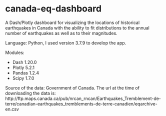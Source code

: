 # canada-eq-dashboard
A Dash/Plotly dashboard for visualizing the locations of historical earthquakes in Canada with the ability to fit distributions to the annual number of earthquakes as well as to their magnitudes.
<p>
Language: Python, I used version 3.7.9 to develop the app.
</p>
<p>
Modules:
<ul>
  <li>Dash 1.20.0</li>
  <li>Plotly 5.2.1</li>
  <li>Pandas 1.2.4</li>
  <li>Scipy 1.7.0</li>
</ul>
</p>
<p>
Source of the data: Government of Canada. The url at the time of downloading the data is: 
  http://ftp.maps.canada.ca/pub/nrcan_rncan/Earthquakes_Tremblement-de-terre/canadian-earthquakes_tremblements-de-terre-canadien/eqarchive-en.csv
</p>
